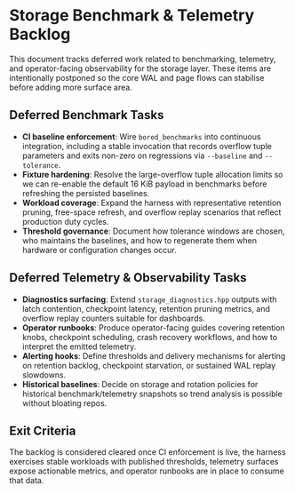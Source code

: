 # Storage Benchmark & Telemetry Backlog

This document tracks deferred work related to benchmarking, telemetry, and operator-facing observability for the storage layer. These items are intentionally postponed so the core WAL and page flows can stabilise before adding more surface area.

## Deferred Benchmark Tasks

- **CI baseline enforcement**: Wire `bored_benchmarks` into continuous integration, including a stable invocation that records overflow tuple parameters and exits non-zero on regressions via `--baseline` and `--tolerance`.
- **Fixture hardening**: Resolve the large-overflow tuple allocation limits so we can re-enable the default 16&nbsp;KiB payload in benchmarks before refreshing the persisted baselines.
- **Workload coverage**: Expand the harness with representative retention pruning, free-space refresh, and overflow replay scenarios that reflect production duty cycles.
- **Threshold governance**: Document how tolerance windows are chosen, who maintains the baselines, and how to regenerate them when hardware or configuration changes occur.

## Deferred Telemetry & Observability Tasks

- **Diagnostics surfacing**: Extend `storage_diagnostics.hpp` outputs with latch contention, checkpoint latency, retention pruning metrics, and overflow replay counters suitable for dashboards.
- **Operator runbooks**: Produce operator-facing guides covering retention knobs, checkpoint scheduling, crash recovery workflows, and how to interpret the emitted telemetry.
- **Alerting hooks**: Define thresholds and delivery mechanisms for alerting on retention backlog, checkpoint starvation, or sustained WAL replay slowdowns.
- **Historical baselines**: Decide on storage and rotation policies for historical benchmark/telemetry snapshots so trend analysis is possible without bloating repos.

## Exit Criteria

The backlog is considered cleared once CI enforcement is live, the harness exercises stable workloads with published thresholds, telemetry surfaces expose actionable metrics, and operator runbooks are in place to consume that data.
